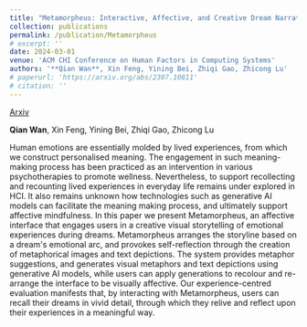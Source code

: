 ```yaml
---
title: "Metamorpheus: Interactive, Affective, and Creative Dream Narration Through Metaphorical Visual Storytelling"
collection: publications
permalink: /publication/Metamorpheus
# excerpt: ''
date: 2024-03-01
venue: 'ACM CHI Conference on Human Factors in Computing Systems'
authors: '**Qian Wan**, Xin Feng, Yining Bei, Zhiqi Gao, Zhicong Lu'
# paperurl: 'https://arxiv.org/abs/2307.10811'
# citation: ''
---
```


<a href='https://arxiv.org/abs/2403.00632'>Arxiv</a>

**Qian Wan**, Xin Feng, Yining Bei, Zhiqi Gao, Zhicong Lu

Human emotions are essentially molded by lived experiences, from which we construct personalised meaning. The engagement in such meaning-making process has been practiced as an intervention in various psychotherapies to promote wellness. Nevertheless, to support recollecting and recounting lived experiences in everyday life remains under explored in HCI. It also remains unknown how technologies such as generative AI models can facilitate the meaning making process, and ultimately support affective mindfulness. In this paper we present Metamorpheus, an affective interface that engages users in a creative visual storytelling of emotional experiences during dreams. Metamorpheus arranges the storyline based on a dream's emotional arc, and provokes self-reflection through the creation of metaphorical images and text depictions. The system provides metaphor suggestions, and generates visual metaphors and text depictions using generative AI models, while users can apply generations to recolour and re-arrange the interface to be visually affective. Our experience-centred evaluation manifests that, by interacting with Metamorpheus, users can recall their dreams in vivid detail, through which they relive and reflect upon their experiences in a meaningful way.